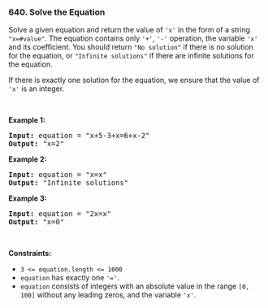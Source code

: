 <h3 align="left"> 640. Solve the Equation</h3>
<div><p>Solve a given equation and return the value of <code>'x'</code> in the form of a string <code>"x=#value"</code>. The equation contains only <code>'+'</code>, <code>'-'</code> operation, the variable <code>'x'</code> and its coefficient. You should return <code>"No solution"</code> if there is no solution for the equation, or <code>"Infinite solutions"</code> if there are infinite solutions for the equation.</p>

<p>If there is exactly one solution for the equation, we ensure that the value of <code>'x'</code> is an integer.</p>

<p>&nbsp;</p>
<p><strong>Example 1:</strong></p>

<pre><strong>Input:</strong> equation = "x+5-3+x=6+x-2"
<strong>Output:</strong> "x=2"
</pre>

<p><strong>Example 2:</strong></p>

<pre><strong>Input:</strong> equation = "x=x"
<strong>Output:</strong> "Infinite solutions"
</pre>

<p><strong>Example 3:</strong></p>

<pre><strong>Input:</strong> equation = "2x=x"
<strong>Output:</strong> "x=0"
</pre>

<p>&nbsp;</p>
<p><strong>Constraints:</strong></p>

<ul>
	<li><code>3 &lt;= equation.length &lt;= 1000</code></li>
	<li><code>equation</code> has exactly one <code>'='</code>.</li>
	<li><code>equation</code> consists of integers with an absolute value in the range <code>[0, 100]</code> without any leading zeros, and the variable <code>'x'</code>.</li>
</ul>
</div>